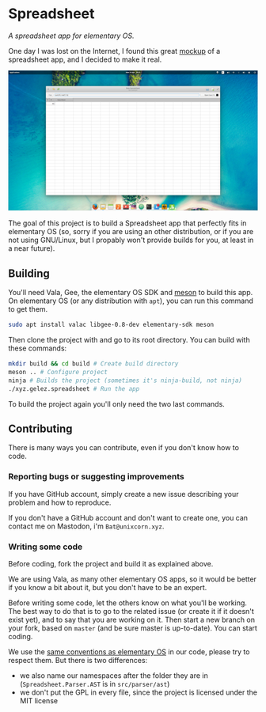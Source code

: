 # Spreadsheet

*A spreadsheet app for elementary OS.*

One day I was lost on the Internet, I found this great [mockup](http://bassultra.deviantart.com/art/Spreadsheet-363147552) of a spreadsheet app, and I decided to make it real.

![Screenshot](screen.png)

The goal of this project is to build a Spreadsheet app that perfectly fits in elementary OS
(so, sorry if you are using an other distribution, or if you are not using GNU/Linux, but I propably won't provide builds for you, at least in a near future).

## Building

You'll need Vala, Gee, the elementary OS SDK and [meson](https://github.com/mesonbuild/meson) to build this app.
On elementary OS (or any distribution with `apt`), you can run this command to get them.

```bash
sudo apt install valac libgee-0.8-dev elementary-sdk meson
```

Then clone the project with and go to its root directory. You can build with these commands:

```bash
mkdir build && cd build # Create build directory
meson .. # Configure project
ninja # Builds the project (sometimes it's ninja-build, not ninja)
./xyz.gelez.spreadsheet # Run the app
```

To build the project again you'll only need the two last commands.

## Contributing

There is many ways you can contribute, even if you don't know how to code.

### Reporting bugs or suggesting improvements

If you have GitHub account, simply create a new issue describing your problem and how to reproduce.

If you don't have a GitHub account and don't want to create one, you can contact me on Mastodon, i'm `Bat@unixcorn.xyz`.

### Writing some code

Before coding, fork the project and build it as explained above.

We are using Vala, as many other elementary OS apps, so it would be better if you know a bit about it, but you don't have to be an expert.

Before writing some code, let the others know on what you'll be working. The best way to do that is to go to the related issue (or create it if it doesn't exist yet),
and to say that you are working on it. Then start a new branch on your fork, based on `master` (and be sure master is up-to-date). You can start coding.

We use the [same conventions as elementary OS](https://elementary.io/docs/code/reference#code-style) in our code, please try to respect them.
But there is two differences:

- we also name our namespaces after the folder they are in (`Spreadsheet.Parser.AST` is in `src/parser/ast`)
- we don't put the GPL in every file, since the project is licensed under the MIT license
